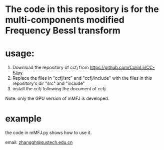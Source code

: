 # The code in this repository is for the multi-components modified Frequency Bessl transform

# usage:
1. Download the repository of ccfj from https://github.com/ColinLii/CC-FJpy
2. Replace the files in "ccfj/src" and "ccfj/include" with the files in this repository's dir "src" and "include"
3. install the ccfj following the document of ccfj

Note: only the GPU version of mMFJ is developed.
# example

the code in mMFJ.py shows how to use it.

email: zhanggh@sustech.edu.cn
